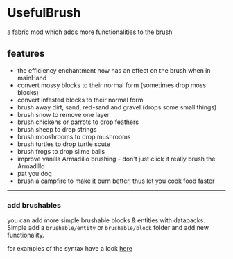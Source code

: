# UsefulBrush

a fabric mod which adds more functionalities to the brush

## features

* the efficiency enchantment now has an effect on the brush when in mainHand
* convert mossy blocks to their normal form (sometimes drop moss blocks)
* convert infested blocks to their normal form
* brush away dirt, sand, red-sand and gravel (drops some small things)
* brush snow to remove one layer
* brush chickens or parrots to drop feathers
* brush sheep to drop strings
* brush mooshrooms to drop mushrooms
* brush turtles to drop turtle scute
* brush frogs to drop slime balls
* improve vanilla Armadillo brushing - don't just click it really brush the Armadillo
* pat you dog
* brush a campfire to make it burn better, thus let you cook food faster

<hr>

### add brushables

you can add more simple brushable blocks & entities with datapacks.
Simple add a `brushable/entity` or `brushable/block` folder and add new functionality.

for examples of the syntax have a look [here](src/main/resources/data/useful_brush/brushable)
